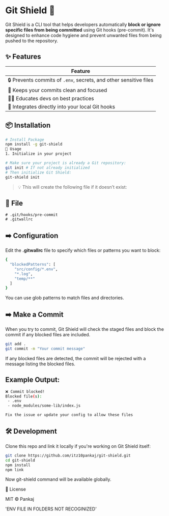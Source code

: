 
# Git Shield 🧱

Git Shield is a CLI tool that helps developers automatically **block or ignore specific files from being committed** using Git hooks (pre-commit). It's designed to enhance code hygiene and prevent unwanted files from being pushed to the repository.

## ✨ Features
   Feature |
 | --- |
 | 🔒 Prevents commits of `.env`, secrets, and other sensitive files   |
 | 🧹 Keeps your commits clean and focused   |
 | 👨‍💻 Educates devs on best practices   |
 | 🧩 Integrates directly into your local Git hooks   |

## 📦 Installation

```bash
# Install Package
npm install -g git-shield
🚀 Usage
1. Initialize in your project

# Make sure your project is already a Git repository:
git init # If not already initialized
# Then initialize Git Shield:
git-shield init

```
>💡 This will create the following file if it doesn’t exist:
## 📁 File
```
# .git/hooks/pre-commit
# .gitwallrc
```
## ➡️ Configuration

Edit the **.gitwallrc** file to specify which files or patterns you want to block:

```bash
{
  "blockedPatterns": [
    "src/config/*.env",
    "*.log",
    "temp/**"
  ]
}
```

You can use glob patterns to match files and directories.

## ➡️ Make a Commit

When you try to commit, Git Shield will check the staged files and block the commit if any blocked files are included.

```bash
git add .
git commit -m "Your commit message"
```
If any blocked files are detected, the commit will be rejected with a message listing the blocked files.
## Example Output:
```bash
❌ Commit blocked!
Blocked file(s):
 - .env
 - node_modules/some-lib/index.js

Fix the issue or update your config to allow these files
```
## 🛠 Development

Clone this repo and link it locally if you're working on Git Shield itself:

```bash
git clone https://github.com/itz10pankaj/git-shield.git
cd git-shield
npm install
npm link
```
Now git-shield command will be available globally.

📄 License

MIT © Pankaj


'ENV FILE IN FOLDERS NOT RECOGINIZED'
